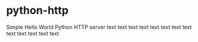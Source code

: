 # python-http

Simple Hello World Python HTTP server
text
text
text
text
text
text
text
text
text
text
text
text
text
